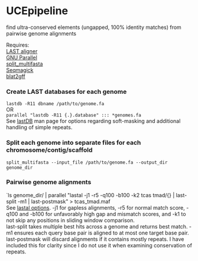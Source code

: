 # UCEpipeline
find ultra-conserved elements (ungapped, 100% identity matches) from pairwise genome alignments

Requires:  
[LAST aligner](http://last.cbrc.jp/)  
[GNU Parallel](http://www.gnu.org/software/parallel/)  
[split_multifasta](http://iubio.bio.indiana.edu/gmod/genogrid/scripts/split_multifasta.pl)  
[Seqmagick](https://github.com/fhcrc/seqmagick)  
[blat2gff](http://iubio.bio.indiana.edu/gmod/tandy/blat2gff.pl)



### Create LAST databases for each genome  
`lastdb -R11 dbname /path/to/genome.fa`  
OR    
`parallel "lastdb -R11 {.}.database" ::: *genomes.fa`  
See [lastDB](http://last.cbrc.jp/doc/lastdb.txt) man page for options regarding soft-masking and additional handling of simple repeats.

### Split each genome into separate files for each chromosome/contig/scaffold  
`split_multifasta --input_file /path/to/genome.fa --output_dir genome_dir`

### Pairwise genome alignments  
`ls genome_dir/ | parallel "lastal -j1 -r5 -q100 -b100 -k2 tcas tmad/{} | last-split -m1 | last-postmask" > tcas_tmad.maf  
See [lastal options](http://last.cbrc.jp/doc/lastal.txt). -j1 for gapless alignments, -r5 for normal match score, -q100 and -b100 for unfavorably high gap and mismatch scores, and -k1 to not skip any positions in sliding window comparison.  
last-split takes multiple best hits across a genome and returns best match. -m1 ensures each query base pair is aligned to at most one target base pair.  
last-postmask will discard alignments if it contains mostly repeats. I have included this for clarity since I do not use it when examining conservation of repeats. 

